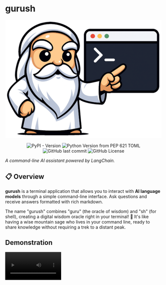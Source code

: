 # gurush

<p align="center">
  <img src="https://raw.githubusercontent.com/antrax2024/gurush/refs/heads/main/src/gurush/assets/mascot.png" alt="gurush Mascot" />
</p>

<div align="center">
  <span>
    <img alt="PyPI - Version" src="https://img.shields.io/pypi/v/gurush">
    <img alt="Python Version from PEP 621 TOML" src="https://img.shields.io/python/required-version-toml?tomlFilePath=https%3A%2F%2Fraw.githubusercontent.com%2Fantrax2024%2Fgurush%2Frefs%2Fheads%2Fmain%2Fpyproject.toml">
    <img alt="GitHub last commit" src="https://img.shields.io/github/last-commit/antrax2024/gurush">
    <img alt="GitHub License" src="https://img.shields.io/github/license/antrax2024/gurush">
  </span>
</div>

_A command-line AI assistant powered by LangChain._

## 📋 Overview

**gurush** is a terminal application that allows you to interact with **AI language models** through a simple command-line interface. Ask questions and receive answers formatted with rich markdown.

The name "gurush" combines "guru" (the oracle of wisdom) and "sh" (for shell), creating a digital wisdom oracle right in your terminal! 🧙 It's like having a wise mountain sage who lives in your command line, ready to share knowledge without requiring a trek to a distant peak.

## Demonstration

<video src='https://youtu.be/Qh36xk6ZdSs' width=180/>

## ✨ Features

- 🧠 AI-powered responses using any OpenAI compatible API
- 💻 Clean terminal interface with rich formatting
- 🎨 Customizable code highlighting themes
- ⚙️ Simple configuration via YAML
- 📝 Markdown rendering for responses
- 🔧 Configurable system prompts

## 📥 Installation

### Using pip

```bash
pip install gurush
```

### Using uv

```bash
uv pip install gurush
```

### Using AUR (Arch Linux)

```bash
yay -S gurush
# or
paru -S gurush
```

### ⚙️ Configuration Parameters

- **base_url**: Base URL for API requests
- **api_key**: Authentication key for accessing the AI service
- **model**: LLM model to use for generating responses
- **code_theme**: Theme for syntax highlighting in code blocks. Available themes include: "monokai", "github-dark", "one-dark", "solarized-dark", "solarized-light", "dracula", "nord", "gruvbox-dark", "zenburn", etc. (Any Pygments style)
- **system_template**: Instructions that define the AI assistant's behavior

Example configuration:

```yaml
base_url: "https://api-base-url.org"
api_key: "your-apikey-here"
model: "llm_model"
code_theme: "github-dark"
system_template: |
  You are a senior technical expert who masters everything about Linux.
  Answer questions following these rules:
  - Be brief and concise
  - Format responses in markdown with proper highlighting
```

### 🎨 Available Code Themes

The `code_theme` parameter accepts any Pygments style name. Some popular options include:

- `github-dark` - GitHub's dark theme
- `monokai` - Vibrant dark theme popular in many editors
- `one-dark` - Atom editor's dark theme
- `solarized-dark` and `solarized-light` - Popular color schemes with light/dark variants
- `dracula` - A dark theme with vibrant colors
- `nord` - A blue-tinted minimal theme
- `gruvbox-dark` - Retro theme with warm colors

## 🚀 Usage

It's very simple to use **gurush**. In the terminal, type **gurush** and press Enter. Ask any question and
you will receive a response formatted in markdown.
Example:

```bash
$ gurush
> How do I check disk usage in Linux?
```

## 📄 License

gurush is released under the **MIT License**, which is a permissive open-source license. This means you can use, modify, distribute, and even use the software for commercial purposes, provided you include the original copyright notice and disclaimer in any copies or substantial portions of the software.

For more details, see the [LICENSE](LICENSE) file in the repository.
